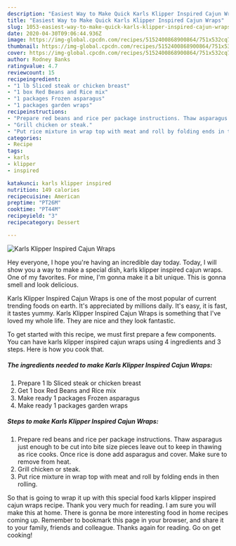 ```yaml
---
description: "Easiest Way to Make Quick Karls Klipper Inspired Cajun Wraps"
title: "Easiest Way to Make Quick Karls Klipper Inspired Cajun Wraps"
slug: 1053-easiest-way-to-make-quick-karls-klipper-inspired-cajun-wraps
date: 2020-04-30T09:06:44.936Z
image: https://img-global.cpcdn.com/recipes/5152400868900864/751x532cq70/karls-klipper-inspired-cajun-wraps-recipe-main-photo.jpg
thumbnail: https://img-global.cpcdn.com/recipes/5152400868900864/751x532cq70/karls-klipper-inspired-cajun-wraps-recipe-main-photo.jpg
cover: https://img-global.cpcdn.com/recipes/5152400868900864/751x532cq70/karls-klipper-inspired-cajun-wraps-recipe-main-photo.jpg
author: Rodney Banks
ratingvalue: 4.7
reviewcount: 15
recipeingredient:
- "1 lb Sliced steak or chicken breast"
- "1 box Red Beans and Rice mix"
- "1 packages Frozen asparagus"
- "1 packages garden wraps"
recipeinstructions:
- "Prepare red beans and rice per package instructions. Thaw asparagus just enough to be cut into bite size pieces leave out to keep in thawing as rice cooks.  Once rice is done add asparagus and cover.  Make sure to remove from heat."
- "Grill chicken or steak."
- "Put rice mixture in wrap top with meat and roll by folding ends in then rolling."
categories:
- Recipe
tags:
- karls
- klipper
- inspired

katakunci: karls klipper inspired 
nutrition: 149 calories
recipecuisine: American
preptime: "PT26M"
cooktime: "PT44M"
recipeyield: "3"
recipecategory: Dessert

---
```



![Karls Klipper Inspired Cajun Wraps](https://img-global.cpcdn.com/recipes/5152400868900864/751x532cq70/karls-klipper-inspired-cajun-wraps-recipe-main-photo.jpg)

Hey everyone, I hope you're having an incredible day today. Today, I will show you a way to make a special dish, karls klipper inspired cajun wraps. One of my favorites. For mine, I'm gonna make it a bit unique. This is gonna smell and look delicious.



Karls Klipper Inspired Cajun Wraps is one of the most popular of current trending foods on earth. It's appreciated by millions daily. It's easy, it is fast, it tastes yummy. Karls Klipper Inspired Cajun Wraps is something that I've loved my whole life. They are nice and they look fantastic.


To get started with this recipe, we must first prepare a few components. You can have karls klipper inspired cajun wraps using 4 ingredients and 3 steps. Here is how you cook that.

<!--inarticleads1-->

##### The ingredients needed to make Karls Klipper Inspired Cajun Wraps:

1. Prepare 1 lb Sliced steak or chicken breast
1. Get 1 box Red Beans and Rice mix
1. Make ready 1 packages Frozen asparagus
1. Make ready 1 packages garden wraps




<!--inarticleads2-->

##### Steps to make Karls Klipper Inspired Cajun Wraps:

1. Prepare red beans and rice per package instructions. Thaw asparagus just enough to be cut into bite size pieces leave out to keep in thawing as rice cooks.  Once rice is done add asparagus and cover.  Make sure to remove from heat.
1. Grill chicken or steak.
1. Put rice mixture in wrap top with meat and roll by folding ends in then rolling.




So that is going to wrap it up with this special food karls klipper inspired cajun wraps recipe. Thank you very much for reading. I am sure you will make this at home. There is gonna be more interesting food in home recipes coming up. Remember to bookmark this page in your browser, and share it to your family, friends and colleague. Thanks again for reading. Go on get cooking!

